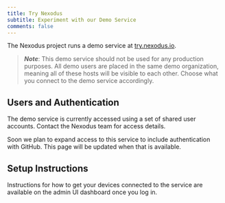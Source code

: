 ```yaml
---
title: Try Nexodus
subtitle: Experiment with our Demo Service
comments: false
---
```


The Nexodus project runs a demo service at [try.nexodus.io](https://try.nexodus.io).

> ***Note***: This demo service should not be used for any production purposes. All demo users are placed in the same demo organization, meaning all of these hosts will be visible to each other. Choose what you connect to the demo service accordingly.

## Users and Authentication

The demo service is currently accessed using a set of shared user accounts. Contact the Nexodus team for access details.

Soon we plan to expand access to this service to include authentication with GitHub. This page will be updated when that is available.

## Setup Instructions

Instructions for how to get your devices connected to the service are available on the admin UI dashboard once you log in.
